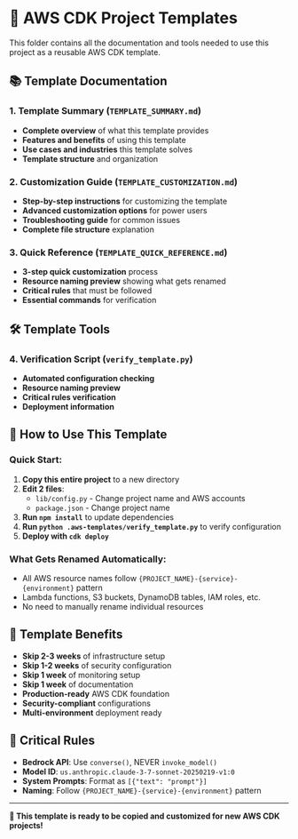 # 🚀 AWS CDK Project Templates

This folder contains all the documentation and tools needed to use this project as a reusable AWS CDK template.

## 📚 **Template Documentation**

### **1. Template Summary (`TEMPLATE_SUMMARY.md`)**
- **Complete overview** of what this template provides
- **Features and benefits** of using this template
- **Use cases and industries** this template solves
- **Template structure** and organization

### **2. Customization Guide (`TEMPLATE_CUSTOMIZATION.md`)**
- **Step-by-step instructions** for customizing the template
- **Advanced customization options** for power users
- **Troubleshooting guide** for common issues
- **Complete file structure** explanation

### **3. Quick Reference (`TEMPLATE_QUICK_REFERENCE.md`)**
- **3-step quick customization** process
- **Resource naming preview** showing what gets renamed
- **Critical rules** that must be followed
- **Essential commands** for verification

## 🛠️ **Template Tools**

### **4. Verification Script (`verify_template.py`)**
- **Automated configuration checking**
- **Resource naming preview**
- **Critical rules verification**
- **Deployment information**

## 🔄 **How to Use This Template**

### **Quick Start:**
1. **Copy this entire project** to a new directory
2. **Edit 2 files**:
   - `lib/config.py` - Change project name and AWS accounts
   - `package.json` - Change project name
3. **Run `npm install`** to update dependencies
4. **Run `python .aws-templates/verify_template.py`** to verify configuration
5. **Deploy with `cdk deploy`**

### **What Gets Renamed Automatically:**
- All AWS resource names follow `{PROJECT_NAME}-{service}-{environment}` pattern
- Lambda functions, S3 buckets, DynamoDB tables, IAM roles, etc.
- No need to manually rename individual resources

## 🎯 **Template Benefits**

- **Skip 2-3 weeks** of infrastructure setup
- **Skip 1-2 weeks** of security configuration  
- **Skip 1 week** of monitoring setup
- **Skip 1 week** of documentation
- **Production-ready** AWS CDK foundation
- **Security-compliant** configurations
- **Multi-environment** deployment ready

## 🚨 **Critical Rules**

- **Bedrock API**: Use `converse()`, NEVER `invoke_model()`
- **Model ID**: `us.anthropic.claude-3-7-sonnet-20250219-v1:0`
- **System Prompts**: Format as `[{"text": "prompt"}]`
- **Naming**: Follow `{PROJECT_NAME}-{service}-{environment}` pattern

---

**🎉 This template is ready to be copied and customized for new AWS CDK projects!**
